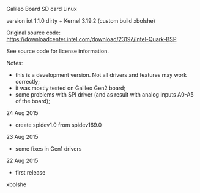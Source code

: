 Galileo Board SD card Linux

version iot 1.1.0 dirty + Kernel 3.19.2 (custom build xbolshe)

Original source code:
https://downloadcenter.intel.com/download/23197/Intel-Quark-BSP

See source code for license information.

Notes:
- this is a development version. Not all drivers and features may work correctly;
- it was mostly tested on Galileo Gen2 board;
- some problems with SPI driver (and as result with analog inputs A0-A5 of the board);

24 Aug 2015
 - create spidev1.0 from spidev169.0

23 Aug 2015
 - some fixes in Gen1 drivers

22 Aug 2015
 - first release


xbolshe